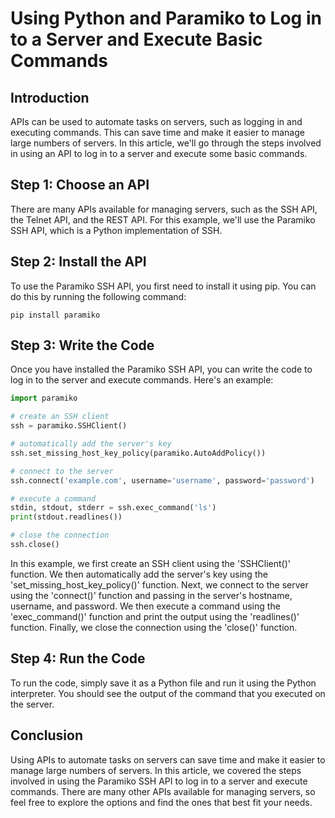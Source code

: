 # Using Python and Paramiko to Log in to a Server and Execute Basic Commands

## Introduction

APIs can be used to automate tasks on servers, such as logging in and executing commands. This can save time and make it easier to manage large numbers of servers. In this article, we'll go through the steps involved in using an API to log in to a server and execute some basic commands.

## Step 1: Choose an API

There are many APIs available for managing servers, such as the SSH API, the Telnet API, and the REST API. For this example, we'll use the Paramiko SSH API, which is a Python implementation of SSH.

## Step 2: Install the API

To use the Paramiko SSH API, you first need to install it using pip. You can do this by running the following command:

````console
pip install paramiko
````

## Step 3: Write the Code

Once you have installed the Paramiko SSH API, you can write the code to log in to the server and execute commands. Here's an example:

````python
import paramiko

# create an SSH client
ssh = paramiko.SSHClient()

# automatically add the server's key
ssh.set_missing_host_key_policy(paramiko.AutoAddPolicy())

# connect to the server
ssh.connect('example.com', username='username', password='password')

# execute a command
stdin, stdout, stderr = ssh.exec_command('ls')
print(stdout.readlines())

# close the connection
ssh.close()
````


In this example, we first create an SSH client using the 'SSHClient()' function. We then automatically add the server's key using the 'set_missing_host_key_policy()' function. Next, we connect to the server using the 'connect()' function and passing in the server's hostname, username, and password. We then execute a command using the 'exec_command()' function and print the output using the 'readlines()' function. Finally, we close the connection using the 'close()' function.

## Step 4: Run the Code

To run the code, simply save it as a Python file and run it using the Python interpreter. You should see the output of the command that you executed on the server.

## Conclusion

Using APIs to automate tasks on servers can save time and make it easier to manage large numbers of servers. In this article, we covered the steps involved in using the Paramiko SSH API to log in to a server and execute commands. There are many other APIs available for managing servers, so feel free to explore the options and find the ones that best fit your needs.
